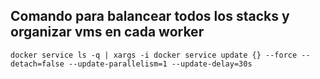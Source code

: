 ## Comando para balancear todos los stacks y organizar vms en cada worker

```
docker service ls -q | xargs -i docker service update {} --force --detach=false --update-parallelism=1 --update-delay=30s
```